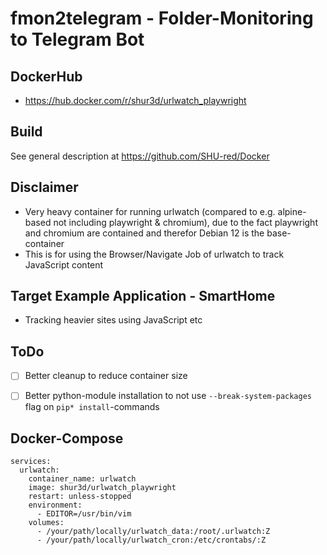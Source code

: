  # fmon2telegram - Folder-Monitoring to Telegram Bot

## DockerHub

- https://hub.docker.com/r/shur3d/urlwatch_playwright

## Build

See general description at https://github.com/SHU-red/Docker

## Disclaimer

- Very heavy container for running urlwatch (compared to e.g. alpine-based not including playwright & chromium), due to the fact playwright and chromium are contained and therefor Debian 12 is the base-container
- This is for using the Browser/Navigate Job of urlwatch to track JavaScript content

## Target Example Application - SmartHome

- Tracking heavier sites using JavaScript etc


## ToDo

- [ ] Better cleanup to reduce container size

- [ ] Better python-module installation to not use `--break-system-packages` flag on `pip* install`-commands


## Docker-Compose
```
services:
  urlwatch:
    container_name: urlwatch
    image: shur3d/urlwatch_playwright
    restart: unless-stopped
    environment:
      - EDITOR=/usr/bin/vim
    volumes:
      - /your/path/locally/urlwatch_data:/root/.urlwatch:Z
      - /your/path/locally/urlwatch_cron:/etc/crontabs/:Z
```